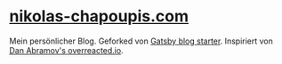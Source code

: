 # [nikolas-chapoupis.com](https://nikolas-chapoupis.com/)

Mein persönlicher Blog. Geforked von [Gatsby blog starter](https://github.com/gatsbyjs/gatsby-starter-blog). Inspiriert von [Dan Abramov's overreacted.io](https://overreacted.io/). 
